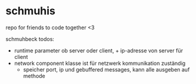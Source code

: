 # schmuhis
repo for friends to code together &lt;3

schmuhbeck todos:
- runtime parameter ob server oder client, + ip-adresse von server für client
- network component klasse ist für netzwerk kommunikation zuständig
	- speicher port, ip und gebuffered messages, kann alle ausgeben auf methode